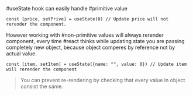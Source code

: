 #useState hook can easily handle #primitive value

``` tsx
const [price, setPrive] = useState(0) // Update price will not rerender the component.
```

However working with #non-primitive values will always rerender component, every time #react thinks while updating state you are passing completely new object, because object comperes by reference not by actual value.
``` tsx
const [item, setItem] = useState({name: "", value: 0}) // Update item will rerender the component
```

> You can prevent re-rendering by checking that every value in object consist the same.